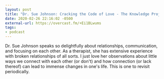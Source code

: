 ```yaml
---
layout: post
title: "Dr. Sue Johnson: Cracking the Code of Love - The Knowledge Project"
date: 2020-02-26 22:16:02 -0500
external-url: https://overcast.fm/+Ei1BLwums
tags:
- podcast
---
```


Dr. Sue Johnson speaks so delightfully about relationships, communication,
and focusing on each other. As a therapist, she has extensive experience
with broken relationships of all sorts. I just love her observations about
little ways we connect with each other (or don't) and how connection (or
lack thereof) can lead to immense changes in one's life. This is one to
revisit periodically.
